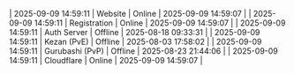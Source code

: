 | 2025-09-09 14:59:11 | Website | Online | 2025-09-09 14:59:07 |
| 2025-09-09 14:59:11 | Registration | Online | 2025-09-09 14:59:07 |
| 2025-09-09 14:59:11 | Auth Server | Offline | 2025-08-18 09:33:31 |
| 2025-09-09 14:59:11 | Kezan (PvE) | Offline | 2025-08-03 17:58:02 |
| 2025-09-09 14:59:11 | Gurubashi (PvP) | Offline | 2025-08-23 21:44:06 |
| 2025-09-09 14:59:11 | Cloudflare | Online | 2025-09-09 14:59:07 |
